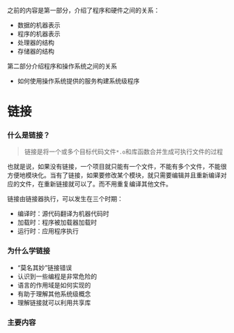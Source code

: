 之前的内容是第一部分，介绍了程序和硬件之间的关系：

- 数据的机器表示
- 程序的机器表示
- 处理器的结构
- 存储器的结构

第二部分介绍程序和操作系统之间的关系

- 如何使用操作系统提供的服务构建系统级程序

# 链接

### 什么是链接？

> 链接是将一个或多个目标代码文件`*.o`和库函数合并生成可执行文件的过程

也就是说，如果没有链接，一个项目就只能有一个文件，不能有多个文件，不能很方便地模块化。当有了链接，如果要修改某个模块，就只需要编辑并且重新编译对应的文件，在重新链接就可以了。而不用重复编译其他文件。

链接由链接器执行，可以发生在三个时期：

- 编译时：源代码翻译为机器代码时
- 加载时：程序被加载器加载时
- 运行时：应用程序执行

### 为什么学链接

- “莫名其妙”链接错误
- 认识到一些编程是非常危险的
- 语言的作用域是如何实现的
- 有助于理解其他系统级概念
- 理解链接就可以利用共享库

### 主要内容















